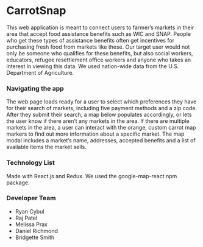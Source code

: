 # CarrotSnap

This web application is meant to connect users to farmer’s markets in their area that accept food assistance benefits such as WIC and SNAP. People who get these types of assistance benefits often get incentives for purchasing fresh food from markets like these. Our target user would not only be someone who qualifies for these benefits, but also social workers, educators, refugee resettlement office workers and anyone who takes an interest in viewing this data. We used nation-wide data from the U.S. Department of Agriculture.

### Navigating the app

The web page loads ready for a user to select which preferences they have for their search of markets, including five payment methods and a zip code. After they submit their search, a map below populates accordingly, or lets the user know if there aren’t any markets in the area. If there are multiple markets in the area, a user can interact with the orange, custom carrot map markers to find out more information about a specific market. The map modal includes a market’s name, addresses, accepted benefits and a list of available items the market sells.

### Technology List

Made with React.js and Redux. We used the google-map-react npm package.

### Developer Team

* Ryan Cybul
* Raj Patel
* Melissa Prax
* Daniel Richmond
* Bridgette Smith